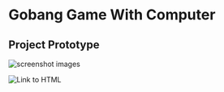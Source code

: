 # Gobang Game With Computer


## Project Prototype

![screenshot images](https://github.com)

![Link to HTML](https://github.com)

